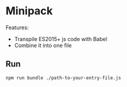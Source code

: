 # Minipack

Features:
* Transpile ES2015+ js code with Babel
* Combine it into one file

## Run

`npm run bundle ./path-to-your-entry-file.js`
